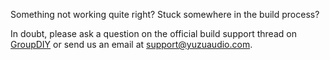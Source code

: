 Something not working quite right? Stuck somewhere in the build process?

In doubt, please ask a question on the official build support thread on [GroupDIY](https://groupdiy.com) or send us an email at <support@yuzuaudio.com>.
